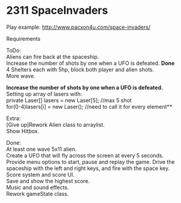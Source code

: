 # 2311 SpaceInvaders 

Play example: http://www.pacxon4u.com/space-invaders/

Requirements

ToDo:   
Aliens can fire back at the spaceship.  
Increase the number of shots by one when a UFO is defeated.  **Done**  
4 Shelters each with 5hp, block both player and alien shots.  
More wave.  

**Increase the number of shots by one when a UFO is defeated.**   
Setting up array of lasers with:    
private Laser[] lasers = new Laser[5];  //max 5 shot    
for(0-4)lasers[i] = new Laser();    //need to call it for every element**   

Extra:    
[Give up]Rework Alien class to arraylist.  
Show Hitbox.  

Done:   
At least one wave 5x11 alien.  
Create a UFO that will fly across the screen at every 5 seconds.  
Provide menu options to start, pause and replay the game. 
Drive the spaceship with the left and right keys, and fire with the space key.  
Score system and score UI.  
Save and show the highest score.  
Music and sound effects.  
Rework gameState class. 


